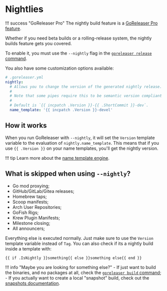 # Nightlies

!!! success "GoReleaser Pro"
    The nightly build feature is a [GoReleaser Pro feature](/pro/).

Whether if you need beta builds or a rolling-release system, the nightly builds feature gets you covered.

To enable it, you must use the `--nightly` flag in the [`goreleaser release` command](/cmd/goreleaser_release/).

You also have some customization options available:

```yaml
# .goreleaser.yml
nightly:
  # Allows you to change the version of the generated nightly release.
  #
  # Note that some pipes require this to be semantic version compliant (nfpm, for example).
  #
  # Default is `{{ incpatch .Version }}-{{ .ShortCommit }}-dev`.
  name_template: '{{ incpatch .Version }}-devel'
```

## How it works

When you run GoReleaser with `--nightly`, it will set the `Version` template variable to the evaluation of `nightly.name_template`.
This means that if you use `{{ .Version }}` on your name templates, you'll get the nightly version.

!!! tip
    Learn more about the [name template engine](/customization/templates/).

## What is skipped when using `--nightly`?

- Go mod proxying;
- GitHub/GitLab/Gitea releases;
- Homebrew taps;
- Scoop manifests;
- Arch User Repositories;
- GoFish Rigs;
- Krew Plugin Manifests;
- Milestone closing;
- All announcers;

Everything else is executed normally. Just make sure to use the `Version` template variable instead of `Tag`.
You can also check if its a nightly build inside a template with:

```
{{ if .IsNightly }}something{{ else }}something else{{ end }}
```

!!! info "Maybe you are looking for something else?"
    - If just want to build the binaries, and no packages at all, check the [`goreleaser build` command](/cmd/goreleaser_build/);
    - If you actually want to create a local "snapshot" build, check out the [snapshots documentation](/customization/snapshots/).
